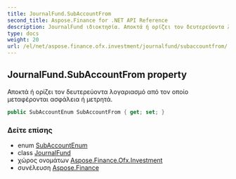 ```yaml
---
title: JournalFund.SubAccountFrom
second_title: Aspose.Finance for .NET API Reference
description: JournalFund ιδιοκτησία. Αποκτά ή ορίζει τον δευτερεύοντα λογαριασμό από τον οποίο μεταφέρονται ασφάλεια ή μετρητά.
type: docs
weight: 20
url: /el/net/aspose.finance.ofx.investment/journalfund/subaccountfrom/
---
```

## JournalFund.SubAccountFrom property

Αποκτά ή ορίζει τον δευτερεύοντα λογαριασμό από τον οποίο μεταφέρονται ασφάλεια ή μετρητά.

```csharp
public SubAccountEnum SubAccountFrom { get; set; }
```

### Δείτε επίσης

* enum [SubAccountEnum](../../subaccountenum/)
* class [JournalFund](../)
* χώρος ονομάτων [Aspose.Finance.Ofx.Investment](../../journalfund/)
* συνέλευση [Aspose.Finance](../../../)


